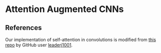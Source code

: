 # Attention Augmented CNNs
## References
Our implementation of self-attention in convolutions is modified from [this repo](https://github.com/leaderj1001/Stand-Alone-Self-Attention) by GitHub user [leaderj1001](https://github.com/leaderj1001).
